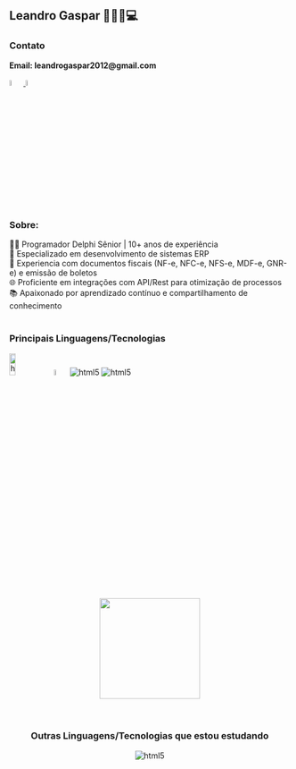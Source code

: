 <h2>Leandro Gaspar 👨🏻‍💻💻 </h2> 

<h3>Contato</h3>
  <p><b> Email: leandrogaspar2012@gmail.com</b></p>
  <p>
    <a href="https://www.linkedin.com/in/leandro-gaspar-3306abb4" >
      <img width="5%" src="https://cdn.jsdelivr.net/gh/devicons/devicon/icons/linkedin/linkedin-original.svg"/> </a>        
      <a href="https://www.facebook.com/leandro.gaspar.3" >
       <img width="5%" src="https://cdn.jsdelivr.net/gh/devicons/devicon/icons/facebook/facebook-original.svg"/> </a>
  
  </p>
<br>

<h3>Sobre:</h3>
  👨‍💻 Programador Delphi Sênior | 10+ anos de experiência
  <br/>
  🏢 Especializado em desenvolvimento de sistemas ERP
  <br/>
  📄 Experiencia com documentos fiscais (NF-e, NFC-e, NFS-e, MDF-e, GNR-e) e emissão de boletos
  <br/>
  🌐 Proficiente em integrações com API/Rest para otimização de processos
  <br/>
  📚 Apaixonado por aprendizado contínuo e compartilhamento de conhecimento
  <br/>
  <br/>

<h3>Principais Linguagens/Tecnologias</h3>
<p> 
  <img width="15%" height="10%" alt="html5" src="https://img.shields.io/badge/Delphi_RAD_Studio-B22222?style=for-the-badge&logo=delphi&logoColor=white">  
  <img width="5%" alt="html5" src="https://firebirdsql.org/refdocs/images/firebirdlogo.png">  
  <img alt="html5" src="https://skillicons.dev/icons?i=postman"> 
  <img alt="html5" src="https://skillicons.dev/icons?i=vscode"> 
  </p>	

<br/>
<br/>

<div align="center">
  <a href="https://github.com/LeandroGasparDev/LeandroGasparDev/">
  <img loading="lazy" height="180em" src="https://github-readme-stats.vercel.app/api/top-langs/?username=LeandroGasparDev&layout=compact&langs_count=7&theme=dracula"/> </a>
<br/>
<br/>
<br/>


<h3 align="center"> Outras Linguagens/Tecnologias que estou estudando </h3>
<div align="center">
  <p> <img alt="html5" src="https://skillicons.dev/icons?i=js,react,nodejs,html,css,mysql,powershell">  </p>	
</div>

